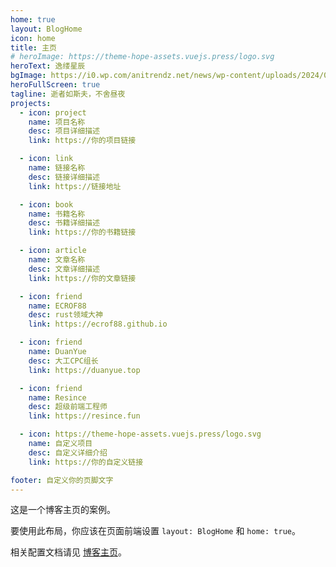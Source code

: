 ```yaml
---
home: true
layout: BlogHome
icon: home
title: 主页
# heroImage: https://theme-hope-assets.vuejs.press/logo.svg
heroText: 逸缕星辰
bgImage: https://i0.wp.com/anitrendz.net/news/wp-content/uploads/2024/07/makeine_ep1_screenshot1.png?resize=696%2C392&ssl=1
heroFullScreen: true
tagline: 逝者如斯夫，不舍昼夜
projects:
  - icon: project
    name: 项目名称
    desc: 项目详细描述
    link: https://你的项目链接

  - icon: link
    name: 链接名称
    desc: 链接详细描述
    link: https://链接地址

  - icon: book
    name: 书籍名称
    desc: 书籍详细描述
    link: https://你的书籍链接

  - icon: article
    name: 文章名称
    desc: 文章详细描述
    link: https://你的文章链接

  - icon: friend
    name: ECROF88
    desc: rust领域大神
    link: https://ecrof88.github.io

  - icon: friend
    name: DuanYue
    desc: 大工CPC组长
    link: https://duanyue.top

  - icon: friend
    name: Resince
    desc: 超级前端工程师
    link: https://resince.fun

  - icon: https://theme-hope-assets.vuejs.press/logo.svg
    name: 自定义项目
    desc: 自定义详细介绍
    link: https://你的自定义链接

footer: 自定义你的页脚文字
---
```


这是一个博客主页的案例。

要使用此布局，你应该在页面前端设置 `layout: BlogHome` 和 `home: true`。

相关配置文档请见 [博客主页](https://theme-hope.vuejs.press/zh/guide/blog/home.html)。
